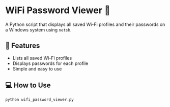# WiFi Password Viewer 🔐

A Python script that displays all saved Wi-Fi profiles and their passwords on a Windows system using `netsh`.

## 📌 Features
- Lists all saved Wi-Fi profiles
- Displays passwords for each profile
- Simple and easy to use

## 💻 How to Use

```bash
python wifi_password_viewer.py
